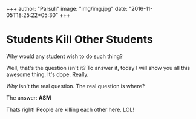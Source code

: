 ﻿+++
author: "Parsuli"
image: "img/img.jpg"
date: "2016-11-05T18:25:22+05:30"
+++
# Students Kill Other Students

Why would any student wish to do such thing?
<!--more-->
Well, that's the question isn't it?
To answer it, today I will show you all this awesome thing. It's dope. Really.

*Why* isn't the real question. The real question is where?

The answer: **ASM**

Thats right! People are killing each other here. LOL!
